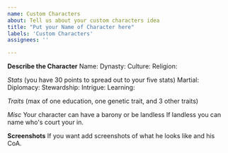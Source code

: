 ```yaml
---
name: Custom Characters
about: Tell us about your custom characters idea
title: "Put your Name of Character here"
labels: 'Custom Characters'
assignees: ''

---
```


**Describe the Character**
Name:
Dynasty:
Culture:
Religion:

*Stats* (you have 30 points to spread out to your five stats)
Martial:
Diplomacy:
Stewardship:
Intrigue:
Learning:

*Traits* (max of one education, one genetic trait, and 3 other traits)


*Misc*
Your character can have a barony or be landless
If landless you can name who's court your in.

**Screenshots**
If you want add screenshots of what he looks like and his CoA.
